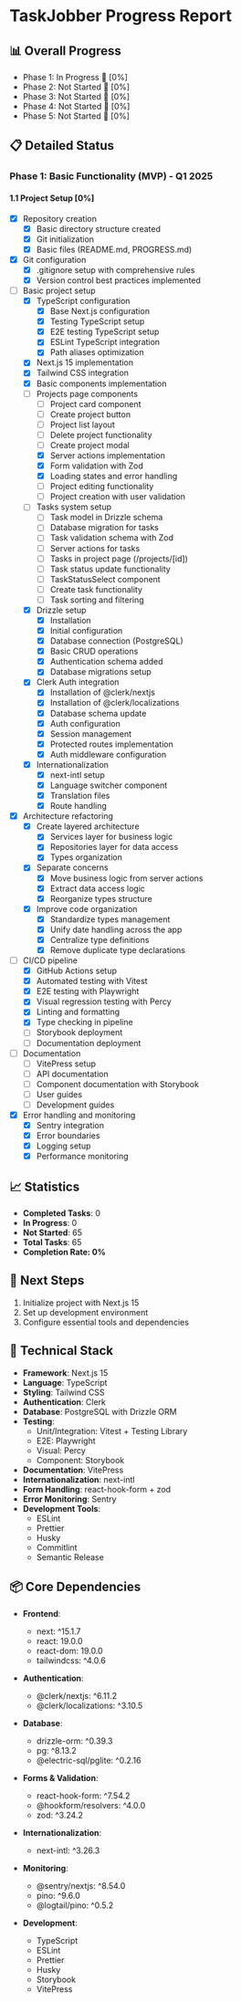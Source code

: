 # TaskJobber Progress Report

## 📊 Overall Progress

- Phase 1: In Progress 🔄 [0%]
- Phase 2: Not Started 🔄 [0%]
- Phase 3: Not Started 🔄 [0%]
- Phase 4: Not Started 🔄 [0%]
- Phase 5: Not Started 🔄 [0%]

## 📋 Detailed Status

### Phase 1: Basic Functionality (MVP) - Q1 2025

#### 1.1 Project Setup [0%]

- [x] Repository creation
  - [x] Basic directory structure created
  - [x] Git initialization
  - [x] Basic files (README.md, PROGRESS.md)
- [x] Git configuration
  - [x] .gitignore setup with comprehensive rules
  - [x] Version control best practices implemented
- [ ] Basic project setup
  - [x] TypeScript configuration
    - [x] Base Next.js configuration
    - [x] Testing TypeScript setup
    - [x] E2E testing TypeScript setup
    - [x] ESLint TypeScript integration
    - [x] Path aliases optimization
  - [x] Next.js 15 implementation
  - [x] Tailwind CSS integration
  - [x] Basic components implementation
  - [ ] Projects page components
    - [ ] Project card component
    - [ ] Create project button
    - [ ] Project list layout
    - [ ] Delete project functionality
    - [ ] Create project modal
    - [x] Server actions implementation
    - [x] Form validation with Zod
    - [x] Loading states and error handling
    - [ ] Project editing functionality
    - [ ] Project creation with user validation
  - [ ] Tasks system setup
    - [ ] Task model in Drizzle schema
    - [ ] Database migration for tasks
    - [ ] Task validation schema with Zod
    - [ ] Server actions for tasks
    - [ ] Tasks in project page (/projects/[id])
    - [ ] Task status update functionality
    - [ ] TaskStatusSelect component
    - [ ] Create task functionality
    - [ ] Task sorting and filtering
  - [x] Drizzle setup
    - [x] Installation
    - [x] Initial configuration
    - [x] Database connection (PostgreSQL)
    - [x] Basic CRUD operations
    - [x] Authentication schema added
    - [x] Database migrations setup
  - [x] Clerk Auth integration
    - [x] Installation of @clerk/nextjs
    - [x] Installation of @clerk/localizations
    - [x] Database schema update
    - [x] Auth configuration
    - [x] Session management
    - [x] Protected routes implementation
    - [x] Auth middleware configuration
  - [x] Internationalization
    - [x] next-intl setup
    - [x] Language switcher component
    - [x] Translation files
    - [x] Route handling
- [x] Architecture refactoring
  - [x] Create layered architecture
    - [x] Services layer for business logic
    - [x] Repositories layer for data access
    - [x] Types organization
  - [x] Separate concerns
    - [x] Move business logic from server actions
    - [x] Extract data access logic
    - [x] Reorganize types structure
  - [x] Improve code organization
    - [x] Standardize types management
    - [x] Unify date handling across the app
    - [x] Centralize type definitions
    - [x] Remove duplicate type declarations
- [ ] CI/CD pipeline
  - [x] GitHub Actions setup
  - [x] Automated testing with Vitest
  - [x] E2E testing with Playwright
  - [x] Visual regression testing with Percy
  - [x] Linting and formatting
  - [x] Type checking in pipeline
  - [ ] Storybook deployment
  - [ ] Documentation deployment
- [ ] Documentation
  - [ ] VitePress setup
  - [ ] API documentation
  - [ ] Component documentation with Storybook
  - [ ] User guides
  - [ ] Development guides
- [x] Error handling and monitoring
  - [x] Sentry integration
  - [x] Error boundaries
  - [x] Logging setup
  - [x] Performance monitoring

## 📈 Statistics

- **Completed Tasks**: 0
- **In Progress**: 0
- **Not Started**: 65
- **Total Tasks**: 65
- **Completion Rate: 0%**

## 🔄 Next Steps

1. Initialize project with Next.js 15
2. Set up development environment
3. Configure essential tools and dependencies

## 🔧 Technical Stack

- **Framework**: Next.js 15
- **Language**: TypeScript
- **Styling**: Tailwind CSS
- **Authentication**: Clerk
- **Database**: PostgreSQL with Drizzle ORM
- **Testing**:
  - Unit/Integration: Vitest + Testing Library
  - E2E: Playwright
  - Visual: Percy
  - Component: Storybook
- **Documentation**: VitePress
- **Internationalization**: next-intl
- **Form Handling**: react-hook-form + zod
- **Error Monitoring**: Sentry
- **Development Tools**:
  - ESLint
  - Prettier
  - Husky
  - Commitlint
  - Semantic Release

## 📦 Core Dependencies

- **Frontend**:
  - next: ^15.1.7
  - react: 19.0.0
  - react-dom: 19.0.0
  - tailwindcss: ^4.0.6

- **Authentication**:
  - @clerk/nextjs: ^6.11.2
  - @clerk/localizations: ^3.10.5

- **Database**:
  - drizzle-orm: ^0.39.3
  - pg: ^8.13.2
  - @electric-sql/pglite: ^0.2.16

- **Forms & Validation**:
  - react-hook-form: ^7.54.2
  - @hookform/resolvers: ^4.0.0
  - zod: ^3.24.2

- **Internationalization**:
  - next-intl: ^3.26.3

- **Monitoring**:
  - @sentry/nextjs: ^8.54.0
  - pino: ^9.6.0
  - @logtail/pino: ^0.5.2

- **Development**:
  - TypeScript
  - ESLint
  - Prettier
  - Husky
  - Storybook
  - VitePress
